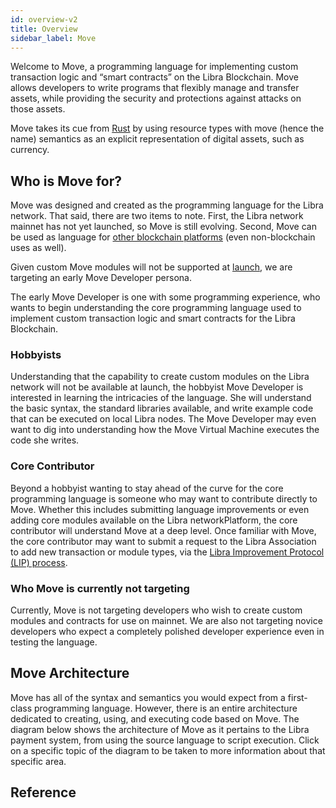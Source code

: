 ```yaml
---
id: overview-v2
title: Overview
sidebar_label: Move
---
```


Welcome to Move, a programming language for implementing custom transaction logic and “smart contracts” on the Libra Blockchain. Move allows developers to write programs that flexibly manage and transfer assets, while providing the security and protections against attacks on those assets.

Move takes its cue from [Rust](https://www.rust-lang.org/) by using resource types with move (hence the name) semantics as an explicit representation of digital assets, such as currency.

## Who is Move for?

Move was designed and created as the programming language for the Libra network. That said, there are two items to note. First, the Libra network mainnet has not yet launched, so Move is still evolving. Second, Move can be used as language for [other blockchain platforms](https://github.com/co-move/comove) (even non-blockchain uses as well).

Given custom Move modules will not be supported at [launch](https://libra.org/white-paper/#whats-next), we are targeting an early Move Developer persona.


The early Move Developer is one with some programming experience, who wants to begin understanding the core programming language used to implement custom transaction logic and smart contracts for the Libra Blockchain. 

### Hobbyists

Understanding that the capability to create custom modules on the Libra network will not be available at launch, the hobbyist Move Developer is interested in learning the intricacies of the language. She will understand the basic syntax, the standard libraries available, and write example code that can be executed on local Libra nodes. The Move Developer may even want to dig into understanding how the Move Virtual Machine executes the code she writes.

### Core Contributor

Beyond a hobbyist wanting to stay ahead of the curve for the core programming language is someone who may want to contribute directly to Move. Whether this includes submitting language improvements or even adding core modules available on the Libra networkPlatform, the core contributor will understand Move at a deep level. Once familiar with Move, the core contributor may want to submit a request to the Libra Association to add new transaction or module types, via the [Libra Improvement Protocol (LIP) process](https://lip.libra.org/).

### Who Move is currently not targeting

Currently, Move is not targeting developers who wish to create custom modules and contracts for use on mainnet. We are also not targeting novice developers who expect a completely polished developer experience even in testing the language.

## Move Architecture

Move has all of the syntax and semantics you would expect from a first-class programming language. However, there is an entire architecture dedicated to creating, using, and executing code based on Move. The diagram below shows the architecture of Move as it pertains to the Libra payment system, from using the source language to script execution. Click on a specific topic of the diagram to be taken to more information about that specific area.

## Reference

<CardsWrapper>
  <CoreReference />
  <MerchantReference />
  <WalletReference />
  <NodeReference />
</CardsWrapper>
